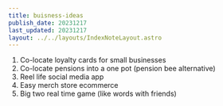 ```yaml
---
title: buisness-ideas
publish_date: 20231217
last_updated: 20231217
layout: ../../layouts/IndexNoteLayout.astro
---
```

1. Co-locate loyalty cards for small  businesses
2. Co-locate pensions into a one pot (pension bee alternative)
3. Reel life social media app
4. Easy merch store ecommerce
5. Big two real time game (like words with friends)
